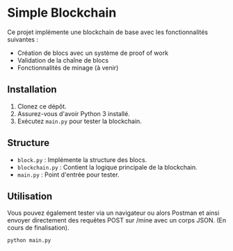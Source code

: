 # Simple Blockchain

Ce projet implémente une blockchain de base avec les fonctionnalités suivantes :
- Création de blocs avec un système de proof of work
- Validation de la chaîne de blocs
- Fonctionnalités de minage (à venir)

## Installation
1. Clonez ce dépôt.
2. Assurez-vous d'avoir Python 3 installé.
3. Exécutez `main.py` pour tester la blockchain.

## Structure
- `block.py` : Implémente la structure des blocs.
- `blockchain.py` : Contient la logique principale de la blockchain.
- `main.py` : Point d'entrée pour tester.

## Utilisation
Vous pouvez également tester via un navigateur ou alors Postman et ainsi envoyer directement des requêtes POST sur /mine avec un corps JSON. (En cours de finalisation).
```bash
python main.py
